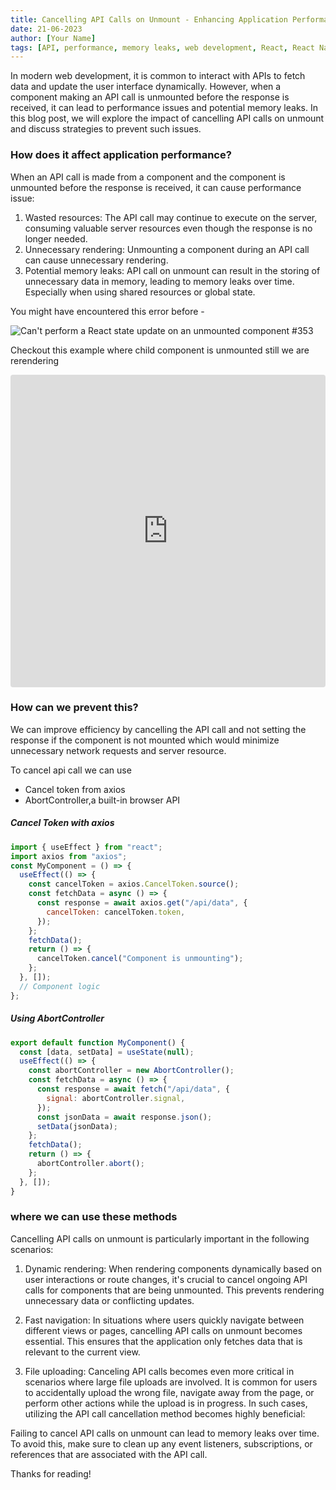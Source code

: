 ```yaml
---
title: Cancelling API Calls on Unmount - Enhancing Application Performance and Preventing Memory Leaks
date: 21-06-2023
author: [Your Name]
tags: [API, performance, memory leaks, web development, React, React Native]
---
```


In modern web development, it is common to interact with APIs to fetch data and update the user interface dynamically. However, when a component making an API call is unmounted before the response is received, it can lead to performance issues and potential memory leaks. In this blog post, we will explore the impact of cancelling API calls on unmount and discuss strategies to prevent such issues.

### How does it affect application performance?

When an API call is made from a component and the component is unmounted before the response is received, it can cause performance issue:

1. Wasted resources: The API call may continue to execute on the server, consuming valuable server resources even though the response is no longer needed.
2. Unnecessary rendering: Unmounting a component during an API call can cause unnecessary rendering.
3. Potential memory leaks: API call on unmount can result in the storing of unnecessary data in memory, leading to memory leaks over time. Especially when using shared resources or global state.

You might have encountered this error before -

![Can't perform a React state update on an unmounted component #353](https://user-images.githubusercontent.com/5436545/52732871-89498080-2fc1-11e9-960b-3f81ff6844ba.png)

Checkout this example where child component is unmounted still we are rerendering

<iframe src="https://codesandbox.io/embed/musing-allen-hvlwd7?fontsize=14&hidenavigation=1&theme=dark"
     style="width:100%; height:500px; border:0; border-radius: 4px; overflow:hidden;"
     title="musing-allen-hvlwd7"
     allow="accelerometer; ambient-light-sensor; camera; encrypted-media; geolocation; gyroscope; hid; microphone; midi; payment; usb; vr; xr-spatial-tracking"
     sandbox="allow-forms allow-modals allow-popups allow-presentation allow-same-origin allow-scripts"
   ></iframe>

### How can we prevent this?

We can improve efficiency by cancelling the API call and not setting the response if the component is not mounted which would minimize unnecessary network requests and server resource.

To cancel api call we can use

- Cancel token from axios
- AbortController,a built-in browser API

##### Cancel Token with axios

```js
import { useEffect } from "react";
import axios from "axios";
const MyComponent = () => {
  useEffect(() => {
    const cancelToken = axios.CancelToken.source();
    const fetchData = async () => {
      const response = await axios.get("/api/data", {
        cancelToken: cancelToken.token,
      });
    };
    fetchData();
    return () => {
      cancelToken.cancel("Component is unmounting");
    };
  }, []);
  // Component logic
};
```

##### Using AbortController

```jsx
export default function MyComponent() {
  const [data, setData] = useState(null);
  useEffect(() => {
    const abortController = new AbortController();
    const fetchData = async () => {
      const response = await fetch("/api/data", {
        signal: abortController.signal,
      });
      const jsonData = await response.json();
      setData(jsonData);
    };
    fetchData();
    return () => {
      abortController.abort();
    };
  }, []);
}
```

### where we can use these methods

Cancelling API calls on unmount is particularly important in the following scenarios:

1. Dynamic rendering: When rendering components dynamically based on user interactions or route changes, it's crucial to cancel ongoing API calls for components that are being unmounted. This prevents rendering unnecessary data or conflicting updates.

2. Fast navigation: In situations where users quickly navigate between different views or pages, cancelling API calls on unmount becomes essential. This ensures that the application only fetches data that is relevant to the current view.

3. File uploading: Canceling API calls becomes even more critical in scenarios where large file uploads are involved. It is common for users to accidentally upload the wrong file, navigate away from the page, or perform other actions while the upload is in progress. In such cases, utilizing the API call cancellation method becomes highly beneficial:

Failing to cancel API calls on unmount can lead to memory leaks over time. To avoid this, make sure to clean up any event listeners, subscriptions, or references that are associated with the API call.

Thanks for reading!
